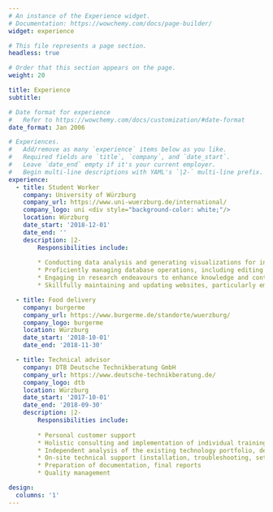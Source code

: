 ```yaml
---
# An instance of the Experience widget.
# Documentation: https://wowchemy.com/docs/page-builder/
widget: experience

# This file represents a page section.
headless: true

# Order that this section appears on the page.
weight: 20

title: Experience
subtitle:

# Date format for experience
#   Refer to https://wowchemy.com/docs/customization/#date-format
date_format: Jan 2006

# Experiences.
#   Add/remove as many `experience` items below as you like.
#   Required fields are `title`, `company`, and `date_start`.
#   Leave `date_end` empty if it's your current employer.
#   Begin multi-line descriptions with YAML's `|2-` multi-line prefix.
experience:
  - title: Student Worker
    company: University of Würzburg
    company_url: https://www.uni-wuerzburg.de/international/
    company_logo: uni <div style="background-color: white;"/>
    location: Würzburg
    date_start: '2018-12-01'
    date_end: ''
    description: |2-
        Responsibilities include:
        
        * Conducting data analysis and generating visualizations for informative insights.
        * Proficiently managing database operations, including editing and updating, utilizing tools like Moveon and Microsoft Access.
        * Engaging in research endeavours to enhance knowledge and contribute to informed decision-making.
        * Skillfully maintaining and updating websites, particularly employing Typo3 to ensure accurate and current content.

  - title: Food delivery
    company: burgerme
    company_url: https://www.burgerme.de/standorte/wuerzburg/
    company_logo: burgerme
    location: Würzburg
    date_start: '2018-10-01'
    date_end: '2018-11-30'

  - title: Technical advisor
    company: DTB Deutsche Technikberatung GmbH
    company_url: https://www.deutsche-technikberatung.de/
    company_logo: dtb
    location: Würzburg
    date_start: '2017-10-01'
    date_end: '2018-09-30'
    description: |2-
        Responsibilities include:
        
        * Personal customer support
        * Holistic consulting and implementation of individual training (on-site) on relevant technology modules. 
        * Independent analysis of the existing technology portfolio, derivation of possible optimisation potential and recommendations for action.
        * On-site technical support (installation, troubleshooting, setting up and updating software, testing active systems).
        * Preparation of documentation, final reports
        * Quality management

design:
  columns: '1'
---
```


